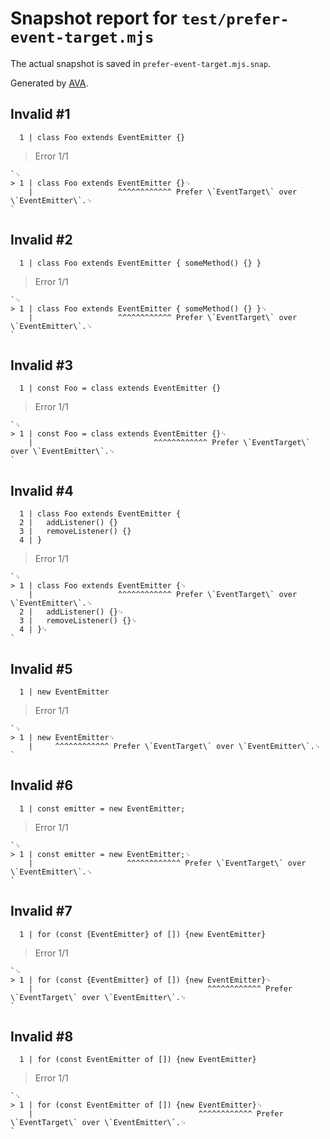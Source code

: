 # Snapshot report for `test/prefer-event-target.mjs`

The actual snapshot is saved in `prefer-event-target.mjs.snap`.

Generated by [AVA](https://avajs.dev).

## Invalid #1
      1 | class Foo extends EventEmitter {}

> Error 1/1

    `␊
    > 1 | class Foo extends EventEmitter {}␊
        |                   ^^^^^^^^^^^^ Prefer \`EventTarget\` over \`EventEmitter\`.␊
    `

## Invalid #2
      1 | class Foo extends EventEmitter { someMethod() {} }

> Error 1/1

    `␊
    > 1 | class Foo extends EventEmitter { someMethod() {} }␊
        |                   ^^^^^^^^^^^^ Prefer \`EventTarget\` over \`EventEmitter\`.␊
    `

## Invalid #3
      1 | const Foo = class extends EventEmitter {}

> Error 1/1

    `␊
    > 1 | const Foo = class extends EventEmitter {}␊
        |                           ^^^^^^^^^^^^ Prefer \`EventTarget\` over \`EventEmitter\`.␊
    `

## Invalid #4
      1 | class Foo extends EventEmitter {
      2 | 	addListener() {}
      3 | 	removeListener() {}
      4 | }

> Error 1/1

    `␊
    > 1 | class Foo extends EventEmitter {␊
        |                   ^^^^^^^^^^^^ Prefer \`EventTarget\` over \`EventEmitter\`.␊
      2 | 	addListener() {}␊
      3 | 	removeListener() {}␊
      4 | }␊
    `

## Invalid #5
      1 | new EventEmitter

> Error 1/1

    `␊
    > 1 | new EventEmitter␊
        |     ^^^^^^^^^^^^ Prefer \`EventTarget\` over \`EventEmitter\`.␊
    `

## Invalid #6
      1 | const emitter = new EventEmitter;

> Error 1/1

    `␊
    > 1 | const emitter = new EventEmitter;␊
        |                     ^^^^^^^^^^^^ Prefer \`EventTarget\` over \`EventEmitter\`.␊
    `

## Invalid #7
      1 | for (const {EventEmitter} of []) {new EventEmitter}

> Error 1/1

    `␊
    > 1 | for (const {EventEmitter} of []) {new EventEmitter}␊
        |                                       ^^^^^^^^^^^^ Prefer \`EventTarget\` over \`EventEmitter\`.␊
    `

## Invalid #8
      1 | for (const EventEmitter of []) {new EventEmitter}

> Error 1/1

    `␊
    > 1 | for (const EventEmitter of []) {new EventEmitter}␊
        |                                     ^^^^^^^^^^^^ Prefer \`EventTarget\` over \`EventEmitter\`.␊
    `
